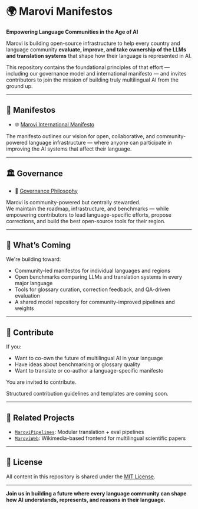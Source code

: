 # 🌍 Marovi Manifestos

**Empowering Language Communities in the Age of AI**

Marovi is building open-source infrastructure to help every country and language community **evaluate, improve, and take ownership of the LLMs and translation systems** that shape how their language is represented in AI.

This repository contains the foundational principles of that effort — including our governance model and international manifesto — and invites contributors to join the mission of building truly multilingual AI from the ground up.

---

## 📜 Manifestos

- 🌐 [Marovi International Manifesto](./INTERNATIONAL.md)

The manifesto outlines our vision for open, collaborative, and community-powered language infrastructure — where anyone can participate in improving the AI systems that affect their language.

---

## 🏛 Governance

- 🔐 [Governance Philosophy](./GOVERNANCE.md)

Marovi is community-powered but centrally stewarded.  
We maintain the roadmap, infrastructure, and benchmarks — while empowering contributors to lead language-specific efforts, propose corrections, and build the best open-source tools for their region.

---

## 💬 What’s Coming

We're building toward:
- Community-led manifestos for individual languages and regions
- Open benchmarks comparing LLMs and translation systems in every major language
- Tools for glossary curation, correction feedback, and QA-driven evaluation
- A shared model repository for community-improved pipelines and weights

---

## 🤝 Contribute

If you:
- Want to co-own the future of multilingual AI in your language  
- Have ideas about benchmarking or glossary quality  
- Want to translate or co-author a language-specific manifesto

You are invited to contribute.

Structured contribution guidelines and templates are coming soon.

---

## 🔗 Related Projects

- [`MaroviPipelines`](https://github.com/MaroviAI/MaroviPipelines): Modular translation + eval pipelines  
- [`MaroviWeb`](https://github.com/MaroviAI/MaroviWeb): Wikimedia-based frontend for multilingual scientific papers

---

## 📄 License

All content in this repository is shared under the [MIT License](./LICENSE).

---

**Join us in building a future where every language community can shape how AI understands, represents, and reasons in their language.**
